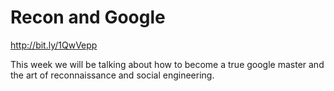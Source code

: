 # Recon and Google

http://bit.ly/1QwVepp

This week we will be talking about how to become a true google master and the art of reconnaissance and social engineering.
